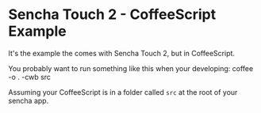 Sencha Touch 2 - CoffeeScript Example
===================================
It's the example the comes with Sencha Touch 2, but in CoffeeScript.

You probably want to run something like this when your developing:
  coffee -o . -cwb src
  
Assuming your CoffeeScript is in a folder called `src` at the root of your sencha app.
